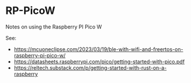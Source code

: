 # RP-PicoW
Notes on using the Raspberry PI Pico W

See:

* https://mcuoneclipse.com/2023/03/19/ble-with-wifi-and-freertos-on-raspberry-pi-pico-w/
* https://datasheets.raspberrypi.com/pico/getting-started-with-pico.pdf
* https://reltech.substack.com/p/getting-started-with-rust-on-a-raspberry

